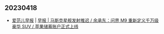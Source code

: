 ## 20230418
- [爱范儿早报](https://www.ifanr.com/category/ifanrnews) | [早报 | 马斯克星舰发射推迟 / 余承东：问界 M9 重新定义千万级豪华 SUV / 苹果储蓄账户正式上线](https://www.ifanr.com/1543567)

